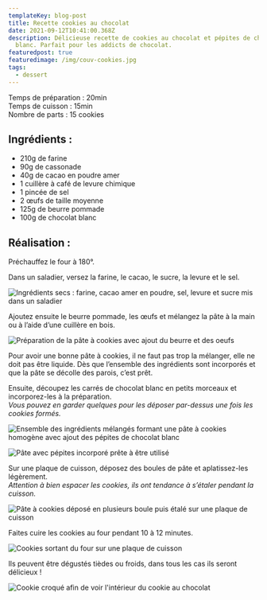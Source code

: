 ```yaml
---
templateKey: blog-post
title: Recette cookies au chocolat
date: 2021-09-12T10:41:00.368Z
description: Délicieuse recette de cookies au chocolat et pépites de chocolat
  blanc. Parfait pour les addicts de chocolat.
featuredpost: true
featuredimage: /img/couv-cookies.jpg
tags:
  - dessert
---
```

Temps de préparation : 20min\
Temps de cuisson : 15min\
Nombre de parts : 15 cookies

## Ingrédients :

* 210g de farine
* 90g de cassonade
* 40g de cacao en poudre amer
* 1 cuillère à café de levure chimique
* 1 pincée de sel
* 2 œufs de taille moyenne
* 125g de beurre pommade
* 100g de chocolat blanc

## Réalisation :

Préchauffez le four à 180°.

Dans un saladier, versez la farine, le cacao, le sucre, la levure et le sel.

![Ingrédients secs : farine, cacao amer en poudre, sel, levure et sucre mis dans un saladier ](/img/element-secs-cookie.jpg "Ingrédients secs")

Ajoutez ensuite le beurre pommade, les œufs et mélangez la pâte à la main ou à l’aide d’une cuillère en bois.

![Préparation de la pâte à cookies avec ajout du beurre et des oeufs](/img/prepa-cookie-choco.jpg "Préparation de la pâte à cookies")

Pour avoir une bonne pâte à cookies, il ne faut pas trop la mélanger, elle ne doit pas être liquide. Dès que l’ensemble des ingrédients sont incorporés et que la pâte se décolle des parois, c’est prêt.

Ensuite, découpez les carrés de chocolat blanc en petits morceaux et incorporez-les à la préparation.\
*Vous pouvez en garder quelques pour les déposer par-dessus une fois les cookies formés.*

![Ensemble des ingrédients mélangés formant une pâte à cookies homogène avec ajout des pépites de chocolat blanc](/img/pate-a-cookie-choco.jpg "Pâte à cookies avec pépites de chocolat blanc")

![Pâte avec pépites incorporé prête à être utilisé](/img/pate-et-pepite.jpg "Pâte à cookies prête")

Sur une plaque de cuisson, déposez des boules de pâte et aplatissez-les légèrement.\
*Attention à bien espacer les cookies, ils ont tendance à s’étaler pendant la cuisson.*

![Pâte à cookies déposé en plusieurs boule puis étalé sur une plaque de cuisson ](/img/cookie-choco-avant-cuisson.jpg "Cookies avant cuisson ")

Faites cuire les cookies au four pendant 10 à 12 minutes.

![Cookies sortant du four sur une plaque de cuisson ](/img/cookie-choco-apres-cuisson.jpg "Cookies après cuisson ")

Ils peuvent être dégustés tièdes ou froids, dans tous les cas ils seront délicieux !

![Cookie croqué afin de voir l'intérieur du cookie au chocolat ](/img/cookie-en-degustation.jpg "Cookie")